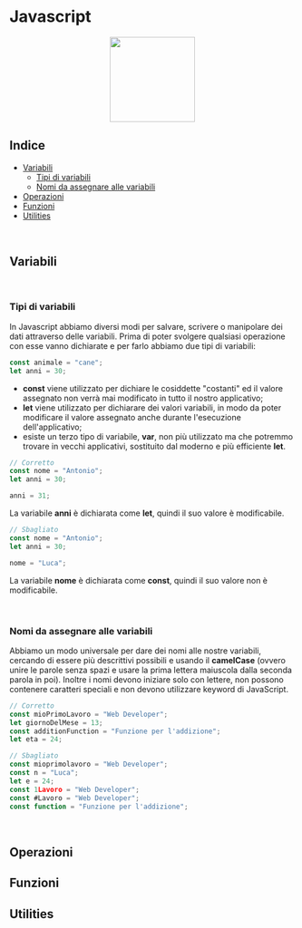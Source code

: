 # Javascript

<p align="center">
  <img src="https://upload.wikimedia.org/wikipedia/commons/7/73/Javascript-736400_960_720.png" height="150">
  <br/>
</p>

## Indice

* [Variabili](#variabili)
  * [Tipi di variabili](#tipi-di-variabili)
  * [Nomi da assegnare alle variabili](#nomi-da-assegnare-alle-variabili)
* [Operazioni](#Operazioni)
* [Funzioni](#Funzioni)
* [Utilities](#Utilities)

<br>

## Variabili

<br>

### Tipi di variabili

In Javascript abbiamo diversi modi per salvare, scrivere o manipolare dei dati attraverso delle variabili. Prima di poter svolgere qualsiasi operazione con esse vanno dichiarate e per farlo abbiamo due tipi di variabili:

```javascript
const animale = "cane";
let anni = 30;
```

* **const** viene utilizzato per dichiare le cosiddette "costanti" ed il valore assegnato non verrà mai modificato in tutto il nostro applicativo;
* **let** viene utilizzato per dichiarare dei valori variabili, in modo da poter modificare il valore assegnato anche durante l'esecuzione dell'applicativo;
* esiste un terzo tipo di variabile, **var**, non più utilizzato ma che potremmo trovare in vecchi applicativi, sostituito dal moderno e più efficiente **let**.

```javascript
// Corretto
const nome = "Antonio";
let anni = 30;

anni = 31;
```
La variabile **anni** è dichiarata come **let**, quindi il suo valore è modificabile.

```javascript
// Sbagliato
const nome = "Antonio";
let anni = 30;

nome = "Luca";
```
La variabile **nome** è dichiarata come **const**, quindi il suo valore non è modificabile.


<br>

### Nomi da assegnare alle variabili

Abbiamo un modo universale per dare dei nomi alle nostre variabili, cercando di essere più descrittivi possibili e usando il **camelCase** (ovvero unire le parole senza spazi e usare la prima lettera maiuscola dalla seconda parola in poi). Inoltre i nomi devono iniziare solo con lettere, non possono contenere caratteri speciali e non devono utilizzare keyword di JavaScript.

```javascript
// Corretto
const mioPrimoLavoro = "Web Developer";
let giornoDelMese = 13;
const additionFunction = "Funzione per l'addizione";
let eta = 24;

// Sbagliato
const mioprimolavoro = "Web Developer";
const n = "Luca";
let e = 24;
const 1Lavoro = "Web Developer";
const #Lavoro = "Web Developer";
const function = "Funzione per l'addizione";
```

<br>






## Operazioni

## Funzioni

## Utilities